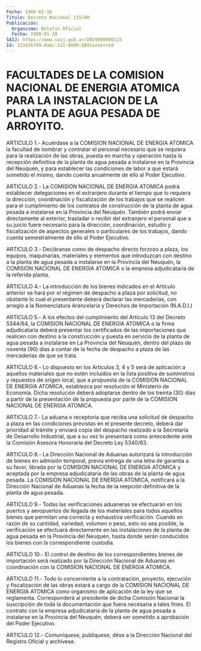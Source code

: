 ```yaml
---
Fecha: 1980-01-18
Título: Decreto Nacional 115/80
Publicación:
  Organismo: Boletín Oficial
  Fecha: 1980-01-28
SAIJ: https://www.saij.gob.ar/DN19800000115
Id: 123456789-0abc-511-0000-0891soterced
---
```

# FACULTADES DE LA COMISION NACIONAL DE ENERGIA ATOMICA PARA LA INSTALACION DE LA PLANTA DE AGUA PESADA DE ARROYITO.

<a id="1"></a>
ARTICULO  1.-  Acuérdase  a  la  COMISION  NACIONAL DE ENERGIA ATOMICA  la  facultad de nombrar y contratar el personal  necesario que se requiera  para la realización de las obras, puesta en marcha y operación hasta  la  recepción  definitiva  de  la planta de agua pesada a instalarse en la Provincia del Neuquén, y  para establecer las  condiciones  de  labor  a que estará sometido el mismo,  dando cuenta anualmente de ello al Poder Ejecutivo.

<a id="2"></a>
ARTICULO  2.-  La  COMISION  NACIONAL DE ENERGIA ATOMICA podrá establecer delegaciones en el extranjero  durante  el tiempo que lo requiera  la  dirección,  coordinación  y  fiscalización    de  los trabajos  que se realicen para el cumplimiento de los contratos  de construcción  de  la  planta  de  agua  pesada  a  instalarse en la Provincia  del  Neuquén.  También  podrá  enviar  directamente   al exterior,  trasladar  o recibir del extranjero el personal que a su juicio fuere necesario  para  la dirección, coordinación, estudio y fiscalización  de  aspectos  generales    o   particulares  de  los trabajos, dando cuenta semestralmente de ello  al  Poder Ejecutivo.

<a id="3"></a>
ARTICULO  3.-  Decláranse  como  de despacho directo forzozo a plaza,  los  equipos,  maquinarias,  materiales   y  elementos  que introduzcan con destino a la planta de agua pesada  a instalarse en la  Provincia del Neuquén, la COMISION NACIONAL DE ENERGIA  ATOMICA o la empresa adjudicataria de la referida planta.

<a id="4"></a>
ARTICULO  4.-  La  introducción  de los bienes indicados en el Artículo anterior se hará por el régimen  de  despacho  a plaza por solicitud,  no obstante lo cual el presentante deberá declarar  las mercaderías,  con  arreglo a la Nomenclatura Arancelaria y Derechos de Importación (N.A.D.I.)

<a id="5"></a>
ARTICULO 5.- A los efectos del cumplimiento del Artículo 13 del Decreto  5344/64,  la  COMISION  NACIONAL  DE  ENERGIA ATOMICA o la firma  adjudicataria  deberá  presentar  los  certificados  de  las importaciones que realicen con destino a la construcción  y  puesta en  servicio  de  la  planta  de  agua  pesada  a  instalarse en La Provincia  del  Neuquén,  dentro del plazo de noventa (90)  días  a contar de la fecha de despacho  a  plaza  de las mercaderías de que se trata.

<a id="6"></a>
ARTICULO  6.-  Lo  dispuesto en los Artículos 3, 4 y 5 será de aplicación a aquellos materiales  que  no  estén  incluídos  en  la lista  positiva  de  suministros y repuestos de origen local, que a propuesta de la COMISION  NACIONAL  DE  ENERGIA ATOMICA, establezca por resolución el Ministerio de Economía.  Dicha  resolución deberá adoptarse  dentro  de  los  treinta  (30)  días  a  partir   de  la presentación  de la propuesta por parte de la COMISION NACIONAL  DE ENERGIA ATOMICA.

<a id="7"></a>
ARTICULO 7.- La aduana o receptoría que reciba una solicitud de despacho  a  plaza  en  las  condiciones  previstas  en el presente decreto,  deberá  dar  prioridad  al  trámite  y enviará copia  del despacho realizado a la Secretaría de Desarrollo  Industrial, que a su  vez  lo  presentará  como antecedente ante la Comisión  Asesora Honoraria del Decreto Ley 5340/63.

<a id="8"></a>
ARTICULO  8.-  La  Dirección Nacional de Aduanas autorizará la introducción de bienes en  admisión temporal, previa entrega de una letra de garantía a su favor,  librada  por la COMISION NACIONAL DE ENERGIA  ATOMICA  y aceptada por la empresa  adjudicataria  de  las obras de la planta  de agua pesada. La COMISION NACIONAL DE ENERGIA ATOMICA, notificará a  la Dirección Nacional de Aduanas la fecha de la reepción definitiva de la planta de agua pesada.

<a id="9"></a>
ARTICULO  9.- Todas las verificaciones aduaneras se efectuarán en los puertos y  aeropuertos  de  llegada  de  los materiales para todos  aquellos  bienes  que  permitan  una  correcta y  exhaustiva verificación. Cuando en razón de su cantidad,  variedad,  volumen o peso, esto no sea posible, la verificación se efectuará directamente  en  las instalaciones de la planta de agua pesada  en la Provincia del Neuquén,  hasta  donde serán conducidos los bienes con la correspondiente custodia.

<a id="10"></a>
ARTICULO  10.-  El  control de destino de los correspondientes bienes de importación será  realizado  por la Dirección Nacional de Aduanas  en  coordinación  con  la  COMISION  NACIONAL  DE  ENERGIA ATOMICA.

<a id="11"></a>
ARTICULO 11.- Todo lo concerniente a la contratación, proyecto, ejecución  y  fiscalización  de  las  obras  estará  a  cargo de la COMISION  NACIONAL  DE ENERGIA ATOMICA como organismo de aplicación de la ley que se reglamenta.  Corresponderá  al presidente de dicha Comisión  Nacional  la  suscripción  de  toda la documentación  que fuera  necesaria  a  tales  fines.  El  contrato   con  la  empresa adjudicataria  de  la  planta  de  agua pesada a instalarse  en  la Provincia del Neuquén, deberá ser sometido  a  aprobación del Poder Ejecutivo.

<a id="12"></a>
ARTICULO  12.-  Comuníquese,  publíquese,  dése a la Dirección Nacional del Registro Oficial y archívese.